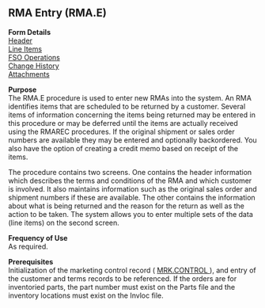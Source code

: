 ##  RMA Entry (RMA.E)

<PageHeader />

**Form Details**  
[ Header ](RMA-E-1/README.md)   
[ Line Items ](RMA-E-2/README.md)   
[ FSO Operations ](RMA-E-3/README.md)   
[ Change History ](RMA-E-4/README.md)   
[ Attachments ](RMA-E-5/README.md)   

**Purpose**  
The RMA.E procedure is used to enter new RMAs into the system. An RMA
identifies items that are scheduled to be returned by a customer. Several
items of information concerning the items being returned may be entered in
this procedure or may be deferred until the items are actually received using
the RMAREC procedures. If the original shipment or sales order numbers are
available they may be entered and optionally backordered. You also have the
option of creating a credit memo based on receipt of the items.  
  
The procedure contains two screens. One contains the header information which
describes the terms and conditions of the RMA and which customer is involved.
It also maintains information such as the original sales order and shipment
numbers if these are available. The other contains the information about what
is being returned and the reason for the return as well as the action to be
taken. The system allows you to enter multiple sets of the data (line items)
on the second screen.

**Frequency of Use**  
As required.

**Prerequisites**  
Initialization of the marketing control record ( [ MRK.CONTROL ](../MRK-CONTROL/README.md) ), and entry of the customer and terms records to be referenced. If the orders are for inventoried parts, the part number must exist on the Parts file and the inventory locations must exist on the Invloc file. 

<badge text= "Version 8.10.57" vertical="middle" />

<PageFooter />